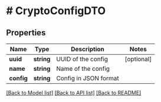 # # CryptoConfigDTO

## Properties

Name | Type | Description | Notes
------------ | ------------- | ------------- | -------------
**uuid** | **string** | UUID of the config | [optional]
**name** | **string** | Name of the config |
**config** | **string** | Config in JSON format |

[[Back to Model list]](../../README.md#models) [[Back to API list]](../../README.md#endpoints) [[Back to README]](../../README.md)
